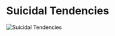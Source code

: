 # Suicidal Tendencies

![Suicidal Tendencies](http://assets.farmhouse.co/publishing/1-shoot-it-yourself/images/suicidal-tendencies-1.jpg)
